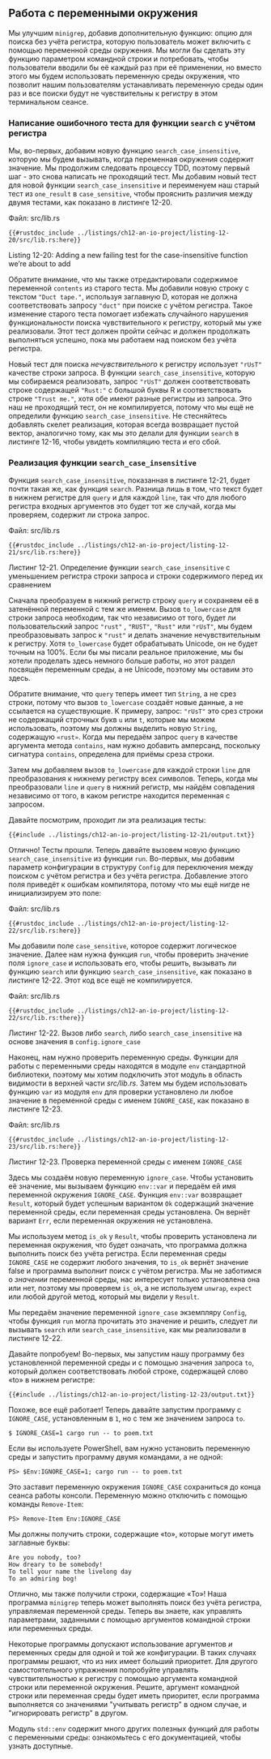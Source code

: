 ## Работа с переменными окружения

Мы улучшим `minigrep`, добавив дополнительную функцию: опцию для поиска без учёта регистра, которую пользователь может включить с помощью переменной среды окружения. Мы могли бы сделать эту функцию параметром командной строки и потребовать, чтобы пользователи вводили бы её каждый раз при её применении, но вместо этого мы будем использовать переменную среды окружения, что позволит нашим пользователям устанавливать переменную среды один раз и все поиски будут не чувствительны к регистру в этом терминальном сеансе.

### Написание ошибочного теста для функции `search` с учётом регистра

Мы, во-первых, добавим новую функцию `search_case_insensitive`, которую мы будем вызывать, когда переменная окружения содержит значение. Мы продолжим следовать процессу TDD, поэтому первый шаг - это снова написать не проходящий тест. Мы добавим новый тест для новой функции `search_case_insensitive` и переименуем наш старый тест из `one_result` в `case_sensitive`, чтобы прояснить различия между двумя тестами, как показано в листинге 12-20.

<span class="filename">Файл: src/lib.rs</span>

```rust,ignore,does_not_compile
{{#rustdoc_include ../listings/ch12-an-io-project/listing-12-20/src/lib.rs:here}}
```

<span class="caption">Listing 12-20: Adding a new failing test for the case-insensitive function we’re about to add</span>

Обратите внимание, что мы также отредактировали содержимое переменной `contents` из старого теста. Мы добавили новую строку с текстом `"Duct tape."`, используя заглавную D, которая не должна соответствовать запросу `"duct"` при поиске с учётом регистра. Такое изменение старого теста помогает избежать случайного нарушения функциональности поиска чувствительного к регистру, который мы уже реализовали. Этот тест должен пройти сейчас и должен продолжать выполняться успешно, пока мы работаем над поиском без учёта регистра.

Новый тест для поиска *нечувствительного* к регистру использует `"rUsT"` качестве строки запроса. В функции `search_case_insensitive`, которую мы собираемся реализовать, запрос `"rUsT"` должен соответствовать строке содержащей `"Rust:"` с большой буквы R и соответствовать строке `"Trust me."`, хотя обе имеют разные регистры из запроса. Это наш не проходящий тест, он не компилируется, потому что мы ещё не определили функцию `search_case_insensitive`. Не стесняйтесь добавлять скелет реализация, которая всегда возвращает пустой вектор, аналогично тому, как мы это делали для функции `search` в листинге 12-16, чтобы увидеть компиляцию теста и его сбой.

### Реализация функции `search_case_insensitive`

Функция `search_case_insensitive`, показанная в листинге 12-21, будет почти такая же, как функция `search`. Разница лишь в том, что текст будет в нижнем регистре для `query` и для каждой `line`, так что для любого регистра входных аргументов это будет тот же случай, когда мы проверяем, содержит ли строка запрос.

<span class="filename">Файл: src/lib.rs</span>

```rust,noplayground
{{#rustdoc_include ../listings/ch12-an-io-project/listing-12-21/src/lib.rs:here}}
```

<span class="caption">Листинг 12-21. Определение функции <code>search_case_insensitive</code> с уменьшением регистра строки запроса и строки содержимого перед их сравнением</span>

Сначала преобразуем в нижний регистр строку `query` и сохраняем её в затенённой переменной с тем же именем. Вызов `to_lowercase` для строки запроса необходим, так что независимо от того, будет ли пользовательский запрос `"rust"` , `"RUST"`, `"Rust"` или `"rUsT"`, мы будем преобразовывать запрос к `"rust"` и делать значение нечувствительным к регистру. Хотя `to_lowercase` будет обрабатывать Unicode, он не будет точным на 100%. Если бы мы писали реальное приложение, мы бы хотели проделать здесь немного больше работы, но этот раздел посвящён переменным среды, а не Unicode, поэтому мы оставим это здесь.

Обратите внимание, что `query` теперь имеет тип `String`, а не срез строки, потому что вызов `to_lowercase` создаёт новые данные, а не ссылается на существующие.  К примеру, запрос: `"rUsT"` это срез строки не содержащий строчных букв `u` или `t`, которые мы можем использовать, поэтому мы должны выделить новую `String`, содержащую `«rust»`. Когда мы передаём запрос `query` в качестве аргумента метода `contains`, нам нужно добавить амперсанд, поскольку сигнатура `contains`, определена для приёмы среза строки.

Затем мы добавляем вызов `to_lowercase` для каждой строки `line` для преобразования к нижнему регистру всех символов. Теперь, когда мы преобразовали `line` и `query` в нижний регистр, мы найдём совпадения независимо от того, в каком регистре находится переменная с запросом.

Давайте посмотрим, проходит ли эта реализация тесты:

```console
{{#include ../listings/ch12-an-io-project/listing-12-21/output.txt}}
```

Отлично! Тесты прошли. Теперь давайте вызовем новую функцию `search_case_insensitive` из функции `run`. Во-первых, мы добавим параметр конфигурации в структуру `Config` для переключения между поиском с учётом регистра и без учёта регистра. Добавление этого поля приведёт к ошибкам компилятора, потому что мы ещё нигде не инициализируем это поле:

<span class="filename">Файл: src/lib.rs</span>

```rust,ignore,does_not_compile
{{#rustdoc_include ../listings/ch12-an-io-project/listing-12-22/src/lib.rs:here}}
```

Мы добавили поле `case_sensitive`, которое содержит логическое значение. Далее нам нужна функция `run`, чтобы проверить значение поля `ignore_case` и использовать его, чтобы решить, вызывать ли функцию `search` или функцию `search_case_insensitive`, как показано в листинге 12-22. Этот код все ещё не компилируется.

<span class="filename">Файл: src/lib.rs</span>

```rust,ignore,does_not_compile
{{#rustdoc_include ../listings/ch12-an-io-project/listing-12-22/src/lib.rs:there}}
```

<span class="caption">Листинг 12-22. Вызов либо <code>search</code>, либо <code>search_case_insensitive</code> на основе значения в <code>config.ignore_case</code></span>

Наконец, нам нужно проверить переменную среды. Функции для работы с переменными среды находятся в модуле `env` стандартной библиотеки, поэтому мы хотим подключить этот модуль в область видимости в верхней части <em>src/lib.rs</em>. Затем мы будем использовать функцию `var` из модуля `env` для проверки установлено ли любое значение в переменной среды с именем <code>IGNORE_CASE</code>, как показано в листинге 12-23.

<span class="filename">Файл: src/lib.rs</span>

```rust,noplayground
{{#rustdoc_include ../listings/ch12-an-io-project/listing-12-23/src/lib.rs:here}}
```

<span class="caption">Листинг 12-23. Проверка переменной среды с именем <code>IGNORE_CASE</code></span>

Здесь мы создаём новую переменную `ignore_case`. Чтобы установить её значение, мы вызываем функцию `env::var` и передаём ей имя переменной окружения `IGNORE_CASE`. Функция `env::var` возвращает `Result`, который будет успешным вариантом `Ok` содержащий значение переменной среды, если переменная среды установлена. Он вернёт вариант `Err`, если переменная окружения не установлена.

Мы используем метод `is_ok` у `Result`, чтобы проверить установлена ли переменная окружения, что будет означать, что программа должна выполнить поиск без учёта регистра. Если переменная среды `IGNORE_CASE` не содержит любого значения, то <code>is_ok</code> вернёт значение false и программа выполнит поиск c учётом регистра. Мы не заботимся о <em>значении</em> переменной среды, нас интересует только установлена она или нет, поэтому мы проверяем `is_ok`, а не используем `unwrap`, `expect` или любой другой метод, который мы видели у <code>Result</code>.

Мы передаём значение переменной `ignore_case` экземпляру `Config`, чтобы функция `run` могла прочитать это значение и решить, следует ли вызывать `search` или `search_case_insensitive`, как мы реализовали в листинге 12-22.

Давайте попробуем! Во-первых, мы запустим нашу программу без установленной переменной среды и с помощью значения запроса `to`, который должен соответствовать любой строке, содержащей слово «to» в нижнем регистре:

```console
{{#include ../listings/ch12-an-io-project/listing-12-23/output.txt}}
```

Похоже, все ещё работает! Теперь давайте запустим программу с `IGNORE_CASE`, установленным в `1`, но с тем же значением запроса `to`.

```console
$ IGNORE_CASE=1 cargo run -- to poem.txt
```

Если вы используете PowerShell, вам нужно установить переменную среды и запустить программу двумя командами, а не одной:

```console
PS> $Env:IGNORE_CASE=1; cargo run -- to poem.txt
```

Это заставит переменную окружения `IGNORE_CASE` сохраниться до конца сеанса работы консоли. Переменную можно отключить с помощью команды `Remove-Item`:

```console
PS> Remove-Item Env:IGNORE_CASE
```

Мы должны получить строки, содержащие «to», которые могут иметь заглавные буквы:

<!-- manual-regeneration
cd listings/ch12-an-io-project/listing-12-23
IGNORE_CASE=1 cargo run -- to poem.txt
can't extract because of the environment variable
-->

```console
Are you nobody, too?
How dreary to be somebody!
To tell your name the livelong day
To an admiring bog!
```

Отлично, мы также получили строки, содержащие «To»! Наша программа `minigrep` теперь может выполнять поиск без учёта регистра, управляемая переменной среды. Теперь вы знаете, как управлять параметрами, заданными с помощью аргументов командной строки или переменных среды.

Некоторые программы допускают использование аргументов *и* переменных среды для одной и той же конфигурации. В таких случаях программы решают, что из них имеет больший приоритет. Для другого самостоятельного упражнения попробуйте управлять чувствительностью к регистру с помощью аргумента командной строки или переменной окружения. Решите, аргумент командной строки или переменная среды будет иметь приоритет, если программа выполняется со значениями "учитывать регистр" в одном случае, и "игнорировать регистр" в другом.

Модуль `std::env` содержит много других полезных функций для работы с переменными среды: ознакомьтесь с его документацией, чтобы узнать доступные.
